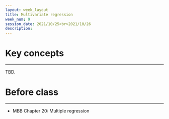 ```yaml
---
layout: week_layout
title: Multivariate regression
week_num: 9
session_date: 2021/10/25<br>2021/10/26
description:
---
```


# Key concepts
---

TBD.

# Before class
---

- MBB Chapter 20: Multiple regression

